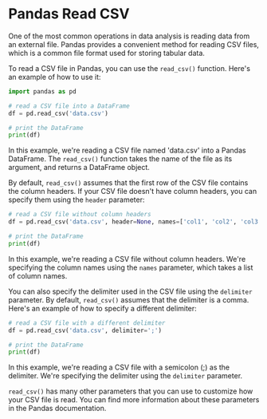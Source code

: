 # Pandas Read CSV

One of the most common operations in data analysis is reading data from an external file. Pandas provides a convenient method for reading CSV files, which is a common file format used for storing tabular data.

To read a CSV file in Pandas, you can use the `read_csv()` function. Here's an example of how to use it:

```python
import pandas as pd

# read a CSV file into a DataFrame
df = pd.read_csv('data.csv')

# print the DataFrame
print(df)
```

In this example, we're reading a CSV file named 'data.csv' into a Pandas DataFrame. The `read_csv()` function takes the name of the file as its argument, and returns a DataFrame object.

By default, `read_csv()` assumes that the first row of the CSV file contains the column headers. If your CSV file doesn't have column headers, you can specify them using the `header` parameter:

```python
# read a CSV file without column headers
df = pd.read_csv('data.csv', header=None, names=['col1', 'col2', 'col3'])

# print the DataFrame
print(df)
```

In this example, we're reading a CSV file without column headers. We're specifying the column names using the `names` parameter, which takes a list of column names.

You can also specify the delimiter used in the CSV file using the `delimiter` parameter. By default, `read_csv()` assumes that the delimiter is a comma. Here's an example of how to specify a different delimiter:

```python
# read a CSV file with a different delimiter
df = pd.read_csv('data.csv', delimiter=';')

# print the DataFrame
print(df)
```

In this example, we're reading a CSV file with a semicolon (;) as the delimiter. We're specifying the delimiter using the `delimiter` parameter.

`read_csv()` has many other parameters that you can use to customize how your CSV file is read. You can find more information about these parameters in the Pandas documentation.

